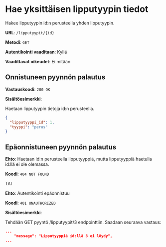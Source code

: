 # Hae yksittäisen lipputyypin tiedot

Hakee lipputyypin id:n perusteella yhden lipputyypin.

**URL**: `/lipputyypit/{id}`

**Metodi**: `GET`

**Autentikointi vaaditaan**: Kyllä

**Vaadittavat oikeudet**: Ei mitään


## Onnistuneen pyynnön palautus

**Vastauskoodi**: `200 OK`

**Sisältöesimerkki**:

Haetaan lipputyypin tietoja id:n perusteella.

```json
{
  "lipputyyppi_id": 1,
  "tyyppi": "perus"
}
```

## Epäonnistuneen pyynnön palautus

**Ehto**: Haetaan id:n perusteella lipputyyppiä, mutta lipputyyppiä haetulla id:llä ei ole olemassa.

**Koodi**: `404 NOT FOUND`

TAI

__Ehto__: Autentikointi epäonnistuu

__Koodi__: `401 UNAUTHORIZED`


**Sisältöesimerkki**:

Tehdään GET pyyntö /lipputyypit/3 endpointtiin. Saadaan seuraava vastaus:

```json
...
    "message": "Lipputyyppiä id:llä 3 ei löydy",
...
```
